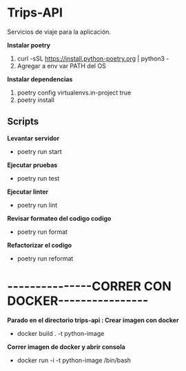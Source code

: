 # Trips-API
Servicios de viaje para la aplicación.

**Instalar poetry**
1. curl -sSL https://install.python-poetry.org | python3 -
2. Agregar a env var PATH del OS

**Instalar dependencias**
1. poetry config virtualenvs.in-project true
2. poetry install

## Scripts
**Levantar servidor**
- poetry run start

**Ejecutar pruebas**
- poetry run test

**Ejecutar linter**
- poetry run lint

**Revisar formateo del codigo codigo**
- poetry run format

**Refactorizar el codigo**
- poetry run reformat

# ---------------CORRER CON DOCKER---------------- #
**Parado en el directorio trips-api : Crear imagen con docker**
- docker build . -t python-image

**Correr imagen de docker y abrir consola**
- docker run -i -t python-image /bin/bash